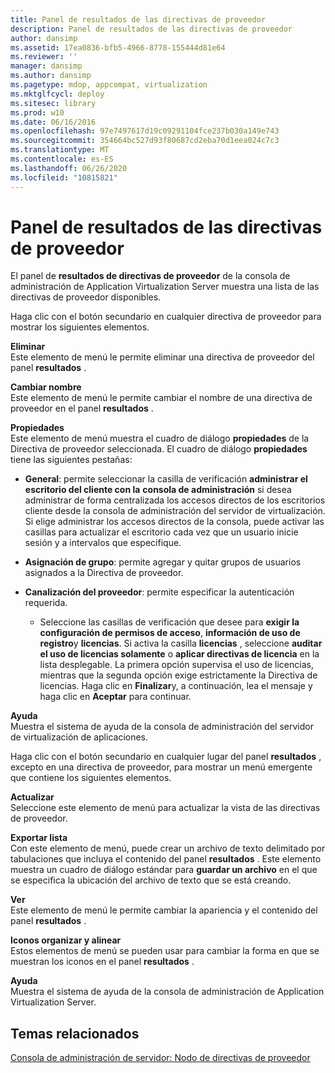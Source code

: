 ```yaml
---
title: Panel de resultados de las directivas de proveedor
description: Panel de resultados de las directivas de proveedor
author: dansimp
ms.assetid: 17ea0836-bfb5-4966-8778-155444d81e64
ms.reviewer: ''
manager: dansimp
ms.author: dansimp
ms.pagetype: mdop, appcompat, virtualization
ms.mktglfcycl: deploy
ms.sitesec: library
ms.prod: w10
ms.date: 06/16/2016
ms.openlocfilehash: 97e7497617d19c09291104fce237b030a149e743
ms.sourcegitcommit: 354664bc527d93f80687cd2eba70d1eea024c7c3
ms.translationtype: MT
ms.contentlocale: es-ES
ms.lasthandoff: 06/26/2020
ms.locfileid: "10815821"
---
```

# Panel de resultados de las directivas de proveedor


El panel de **resultados de directivas de proveedor** de la consola de administración de Application Virtualization Server muestra una lista de las directivas de proveedor disponibles.

Haga clic con el botón secundario en cualquier directiva de proveedor para mostrar los siguientes elementos.

<a href="" id="delete"></a>**Eliminar**  
Este elemento de menú le permite eliminar una directiva de proveedor del panel **resultados** .

<a href="" id="rename"></a>**Cambiar nombre**  
Este elemento de menú le permite cambiar el nombre de una directiva de proveedor en el panel **resultados** .

<a href="" id="properties"></a>**Propiedades**  
Este elemento de menú muestra el cuadro de diálogo **propiedades** de la Directiva de proveedor seleccionada. El cuadro de diálogo **propiedades** tiene las siguientes pestañas:

-   **General**: permite seleccionar la casilla de verificación **administrar el escritorio del cliente con la** **consola de administración** si desea administrar de forma centralizada los accesos directos de los escritorios cliente desde la consola de administración del servidor de virtualización. Si elige administrar los accesos directos de la consola, puede activar las casillas para actualizar el escritorio cada vez que un usuario inicie sesión y a intervalos que especifique.

-   **Asignación de grupo**: permite agregar y quitar grupos de usuarios asignados a la Directiva de proveedor.

-   **Canalización del proveedor**: permite especificar la autenticación requerida.

    -   Seleccione las casillas de verificación que desee para **exigir la configuración de permisos de acceso**, **información de uso de registro**y **licencias**. Si activa la casilla **licencias** , seleccione **auditar el uso de licencias solamente** o **aplicar directivas de licencia** en la lista desplegable. La primera opción supervisa el uso de licencias, mientras que la segunda opción exige estrictamente la Directiva de licencias. Haga clic en **Finalizar**y, a continuación, lea el mensaje y haga clic en **Aceptar** para continuar.

<a href="" id="help"></a>**Ayuda**  
Muestra el sistema de ayuda de la consola de administración del servidor de virtualización de aplicaciones.

Haga clic con el botón secundario en cualquier lugar del panel **resultados** , excepto en una directiva de proveedor, para mostrar un menú emergente que contiene los siguientes elementos.

<a href="" id="refresh"></a>**Actualizar**  
Seleccione este elemento de menú para actualizar la vista de las directivas de proveedor.

<a href="" id="export-list"></a>**Exportar lista**  
Con este elemento de menú, puede crear un archivo de texto delimitado por tabulaciones que incluya el contenido del panel **resultados** . Este elemento muestra un cuadro de diálogo estándar para **guardar un archivo** en el que se especifica la ubicación del archivo de texto que se está creando.

<a href="" id="view"></a>**Ver**  
Este elemento de menú le permite cambiar la apariencia y el contenido del panel **resultados** .

<a href="" id="arrange-line-up-icons"></a>**Iconos organizar y alinear**  
Estos elementos de menú se pueden usar para cambiar la forma en que se muestran los iconos en el panel **resultados** .

<a href="" id="help"></a>**Ayuda**  
Muestra el sistema de ayuda de la consola de administración de Application Virtualization Server.

## Temas relacionados


[Consola de administración de servidor: Nodo de directivas de proveedor](server-management-console-provider-policies-node.md)

 

 





